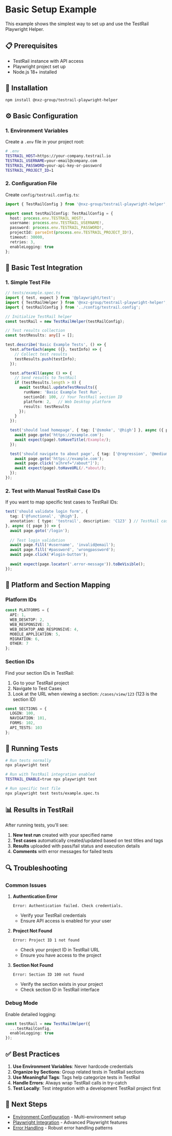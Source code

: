# Basic Setup Example

This example shows the simplest way to set up and use the TestRail Playwright Helper.

## 📋 Prerequisites

- TestRail instance with API access
- Playwright project set up
- Node.js 18+ installed

## 🔧 Installation

```bash
npm install @nxz-group/testrail-playwright-helper
```

## ⚙️ Basic Configuration

### 1. Environment Variables

Create a `.env` file in your project root:

```bash
# .env
TESTRAIL_HOST=https://your-company.testrail.io
TESTRAIL_USERNAME=your-email@company.com
TESTRAIL_PASSWORD=your-api-key-or-password
TESTRAIL_PROJECT_ID=1
```

### 2. Configuration File

Create `config/testrail.config.ts`:

```typescript
import { TestRailConfig } from '@nxz-group/testrail-playwright-helper';

export const testRailConfig: TestRailConfig = {
  host: process.env.TESTRAIL_HOST!,
  username: process.env.TESTRAIL_USERNAME!,
  password: process.env.TESTRAIL_PASSWORD!,
  projectId: parseInt(process.env.TESTRAIL_PROJECT_ID!),
  timeout: 30000,
  retries: 3,
  enableLogging: true
};
```

## 🧪 Basic Test Integration

### 1. Simple Test File

```typescript
// tests/example.spec.ts
import { test, expect } from '@playwright/test';
import { TestRailHelper } from '@nxz-group/testrail-playwright-helper';
import { testRailConfig } from '../config/testrail.config';

// Initialize TestRail helper
const testRail = new TestRailHelper(testRailConfig);

// Test results collection
const testResults: any[] = [];

test.describe('Basic Example Tests', () => {
  test.afterEach(async ({}, testInfo) => {
    // Collect test results
    testResults.push(testInfo);
  });

  test.afterAll(async () => {
    // Send results to TestRail
    if (testResults.length > 0) {
      await testRail.updateTestResults({
        runName: 'Basic Example Test Run',
        sectionId: 100, // Your TestRail section ID
        platform: 2,   // Web Desktop platform
        results: testResults
      });
    }
  });

  test('should load homepage', { tag: ['@smoke', '@high'] }, async ({ page }) => {
    await page.goto('https://example.com');
    await expect(page).toHaveTitle(/Example/);
  });

  test('should navigate to about page', { tag: ['@regression', '@medium'] }, async ({ page }) => {
    await page.goto('https://example.com');
    await page.click('a[href="/about"]');
    await expect(page).toHaveURL(/.*about/);
  });
});
```

### 2. Test with Manual TestRail Case IDs

If you want to map specific test cases to TestRail IDs:

```typescript
test('should validate login form', { 
  tag: ['@functional', '@high'],
  annotation: { type: 'testrail', description: 'C123' } // TestRail case ID
}, async ({ page }) => {
  await page.goto('/login');
  
  // Test login validation
  await page.fill('#username', 'invalid@email');
  await page.fill('#password', 'wrongpassword');
  await page.click('#login-button');
  
  await expect(page.locator('.error-message')).toBeVisible();
});
```

## 🎯 Platform and Section Mapping

### Platform IDs
```typescript
const PLATFORMS = {
  API: 1,
  WEB_DESKTOP: 2,
  WEB_RESPONSIVE: 3,
  WEB_DESKTOP_AND_RESPONSIVE: 4,
  MOBILE_APPLICATION: 5,
  MIGRATION: 6,
  OTHER: 7
};
```

### Section IDs
Find your section IDs in TestRail:
1. Go to your TestRail project
2. Navigate to Test Cases
3. Look at the URL when viewing a section: `/cases/view/123` (123 is the section ID)

```typescript
const SECTIONS = {
  LOGIN: 100,
  NAVIGATION: 101,
  FORMS: 102,
  API_TESTS: 103
};
```

## 🚀 Running Tests

```bash
# Run tests normally
npx playwright test

# Run with TestRail integration enabled
TESTRAIL_ENABLE=true npx playwright test

# Run specific test file
npx playwright test tests/example.spec.ts
```

## 📊 Results in TestRail

After running tests, you'll see:
1. **New test run** created with your specified name
2. **Test cases** automatically created/updated based on test titles and tags
3. **Results** uploaded with pass/fail status and execution details
4. **Comments** with error messages for failed tests

## 🔍 Troubleshooting

### Common Issues

1. **Authentication Error**
   ```
   Error: Authentication failed. Check credentials.
   ```
   - Verify your TestRail credentials
   - Ensure API access is enabled for your user

2. **Project Not Found**
   ```
   Error: Project ID 1 not found
   ```
   - Check your project ID in TestRail URL
   - Ensure you have access to the project

3. **Section Not Found**
   ```
   Error: Section ID 100 not found
   ```
   - Verify the section exists in your project
   - Check section ID in TestRail interface

### Debug Mode

Enable detailed logging:

```typescript
const testRail = new TestRailHelper({
  ...testRailConfig,
  enableLogging: true
});
```

## ✅ Best Practices

1. **Use Environment Variables**: Never hardcode credentials
2. **Organize by Sections**: Group related tests in TestRail sections
3. **Use Meaningful Tags**: Tags help categorize tests in TestRail
4. **Handle Errors**: Always wrap TestRail calls in try-catch
5. **Test Locally**: Test integration with a development TestRail project first

## 📝 Next Steps

- [Environment Configuration](./environment-config.md) - Multi-environment setup
- [Playwright Integration](./playwright-integration.md) - Advanced Playwright features
- [Error Handling](./error-handling.md) - Robust error handling patterns